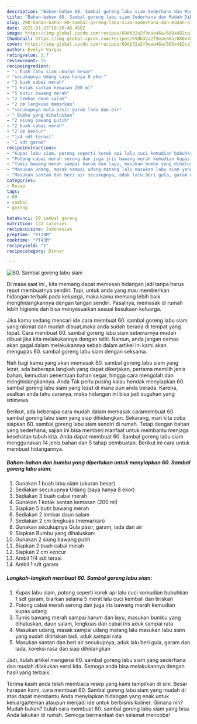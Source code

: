 ```yaml
---
description: "Bahan-bahan 60. Sambal goreng labu siam Sederhana dan Mudah Dibuat"
title: "Bahan-bahan 60. Sambal goreng labu siam Sederhana dan Mudah Dibuat"
slug: 290-bahan-bahan-60-sambal-goreng-labu-siam-sederhana-dan-mudah-dibuat
date: 2021-01-23T10:20:46.460Z
image: https://img-global.cpcdn.com/recipes/69db32a2f9eae46a/680x482cq70/60-sambal-goreng-labu-siam-foto-resep-utama.jpg
thumbnail: https://img-global.cpcdn.com/recipes/69db32a2f9eae46a/680x482cq70/60-sambal-goreng-labu-siam-foto-resep-utama.jpg
cover: https://img-global.cpcdn.com/recipes/69db32a2f9eae46a/680x482cq70/60-sambal-goreng-labu-siam-foto-resep-utama.jpg
author: Evelyn Vargas
ratingvalue: 3.7
reviewcount: 15
recipeingredient:
- "1 buah labu siam ukuran besar"
- "secukupnya Udang saya hanya 8 ekor"
- "3 buah cabai merah"
- "1 kotak santan kemasan 200 ml"
- "5 butir bawang merah"
- "2 lembar daun salam"
- "2 cm lengkuas memarkan"
- "secukupnya Gula pasir garam lada dan air"
- " Bumbu yang dihaluskan"
- "2 siung bawang putih"
- "2 buah cabai merah"
- "2 cm kencur"
- "1/4 sdt terasi"
- "1 sdt garam"
recipeinstructions:
- "Kupas labu siam, potong seperti korek api lalu cuci kemudian bubuhkan 1 sdt garam, biarkan selama 5 menit lalu cuci kembali dan tiriskan"
- "Potong cabai merah serong dan juga iris bawang merah kemudian kupas udang"
- "Tumis bawang merah sampai harum dan layu, masukan bumbu yang dihaluskan, daun salam, lengkuas dan cabai iris aduk sampai rata"
- "Masukan udang, masak sampai udang matang lalu masukan labu siam yang sudah ditiriskan tadi, aduk sampai rata"
- "Masukan santan dan beri air secukupnya, aduk lalu beri gula, garam dan lada, koreksi rasa dan siap dihidangkan"
categories:
- Resep
tags:
- 60
- sambal
- goreng

katakunci: 60 sambal goreng 
nutrition: 133 calories
recipecuisine: Indonesian
preptime: "PT28M"
cooktime: "PT43M"
recipeyield: "1"
recipecategory: Dinner

---
```



![60. Sambal goreng labu siam](https://img-global.cpcdn.com/recipes/69db32a2f9eae46a/680x482cq70/60-sambal-goreng-labu-siam-foto-resep-utama.jpg)

Di masa  saat ini , kita memang dapat memesan hidangan jadi tanpa harus repot membuatnya sendiri. Tapi, untuk anda yang mau memberikan hidangan terbaik pada keluarga, maka kamu memang lebih baik menghidangkannya dengan tangan sendiri. Pasalnya, memasak di rumah lebih higienis dan bisa menyesuaikan sesuai kesukaan keluarga.

Jika kamu sedang mencari ide cara membuat 60. sambal goreng labu siam yang nikmat dan mudah dibuat,maka anda sudah berada di tempat yang tepat. Cara membuat 60. sambal goreng labu siam  sebenarnya mudah dibuat jika kita melakukannya dengan teliti. Namun, anda jangan cemas akan gagal dalam melakukannya 
sebab dalam artikel ini kami akan mengupas 60. sambal goreng labu siam dengan seksama.  



Nah bagi kamu yang akan memasak 60. sambal goreng labu siam yang lezat, ada beberapa langkah yang dapat dikerjakan, pertama memilih jenis bahan, kemudian penentuan bahan segar, hingga cara mengolah dan menghidangkannya. Anda Tak perlu pusing kalau hendak menyiapkan 60. sambal goreng labu siam yang lezat di mana pun anda berada. Karena, asalkan anda  tahu caranya, maka hidangan ini bisa jadi suguhan yang istimewa.

Berikut, ada beberapa cara mudah dalam memasak caramembuat 60. sambal goreng labu siam yang siap dihidangkan. Sekarang, mari kita coba siapkan 60. sambal goreng labu siam sendiri di rumah. Tetap dengan bahan yang sederhana, sajian ini bisa memberi manfaat untuk membantu menjaga kesehatan tubuh kita. Anda dapat membuat 60. Sambal goreng labu siam menggunakan 14 jenis bahan dan 5 tahap pembuatan. Berikut ini cara untuk membuat hidangannya.

<!--inarticleads1-->

##### Bahan-bahan dan bumbu yang diperlukan untuk menyiapkan 60. Sambal goreng labu siam:

1. Gunakan 1 buah labu siam (ukuran besar)
1. Sediakan secukupnya Udang (saya hanya 8 ekor)
1. Sediakan 3 buah cabai merah
1. Gunakan 1 kotak santan kemasan (200 ml)
1. Siapkan 5 butir bawang merah
1. Sediakan 2 lembar daun salam
1. Sediakan 2 cm lengkuas (memarkan)
1. Gunakan secukupnya Gula pasir, garam, lada dan air
1. Siapkan  Bumbu yang dihaluskan:
1. Gunakan 2 siung bawang putih
1. Siapkan 2 buah cabai merah
1. Siapkan 2 cm kencur
1. Ambil 1/4 sdt terasi
1. Ambil 1 sdt garam




<!--inarticleads2-->

##### Langkah-langkah membuat 60. Sambal goreng labu siam:

1. Kupas labu siam, potong seperti korek api lalu cuci kemudian bubuhkan 1 sdt garam, biarkan selama 5 menit lalu cuci kembali dan tiriskan
1. Potong cabai merah serong dan juga iris bawang merah kemudian kupas udang
1. Tumis bawang merah sampai harum dan layu, masukan bumbu yang dihaluskan, daun salam, lengkuas dan cabai iris aduk sampai rata
1. Masukan udang, masak sampai udang matang lalu masukan labu siam yang sudah ditiriskan tadi, aduk sampai rata
1. Masukan santan dan beri air secukupnya, aduk lalu beri gula, garam dan lada, koreksi rasa dan siap dihidangkan




Jadi, itulah artikel mengenai  60. sambal goreng labu siam  yang sederhana dan mudah dilakukan versi kita. Semoga anda bisa melakukannya dengan hasil yang terbaik. 

Terima kasih anda telah membaca resep yang kami tampilkan di sini. Besar harapan kami, cara membuat  60. Sambal goreng labu siam yang mudah di atas dapat membantu Anda menyiapkan hidangan yang enak untuk keluarga/teman ataupun menjadi ide untuk berbisnis kuliner. Gimana nih? Mudah bukan? Itulah cara membuat 60. sambal goreng labu siam yang bisa Anda lakukan di rumah. Semoga bermanfaat dan selamat mencoba!

